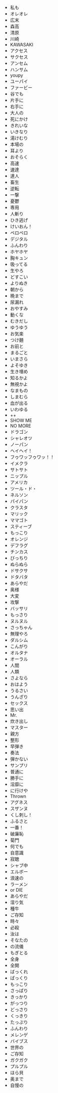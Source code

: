 * 私も
* オレオレ
* 広末
* 森高
* 清原
* 川崎
* KAWASAKI
* アクセス
* サクセス
* アンセム
* ハンサム
* youpy
* ユーパイ
* ファービー
* 谷でも
* 片手に
* 右手に
* 大人の
* 死にかけ
* きれいな
* いきなり
* 湯けむり
* 本場の
* 耳より
* おそらく
* 高速
* 速達
* 達人
* 畜生
* 逆転
* 一撃
* 憂鬱
* 専用
* 人斬り
* ひき逃げ
* けいおん！
* ペロペロ
* デジタル
* ふんわり
* ホヤホヤ
* 胸キュン
* 吸ってる
* 生やろ
* どすこい
* よりぬき
* 朝から
* 晩まで
* 尿漏れ
* おやすみ
* 動くな
* むきだし
* ゆうゆう
* お気楽
* つけ麺
* お前と
* まるごと
* いまさら
* よそゆき
* 生き埋め
* 知るかよ
* 無視かよ
* なまもの
* しまむら
* 血が出る
* いわゆる
* ++
* SHOW ME
* NO MORE
* ドラゴン
* シャレオツ
* ノーパン
* ヘイヘイ！
* フゥワッフゥワッ！！
* イメクラ
* サトサト
* ニップル
* アメリカ
* ツール・ド・
* ネルソン
* パイパン
* クラスタ
* マリック
* ママゴト
* スティーブ
* もっこり
* オレンジ
* デフラグ
* チンカス
* びっちり
* ぬらぬら
* ドサクサ
* ドタバタ
* あらやだ
* 奥様
* 大変
* 攻撃
* バッサリ
* もっさり
* ヌルヌル
* さっちゃん
* 無理やろ
* ダルシム
* こんがり
* オルタナ
* オーラル
* 人間
* 人類
* さよなら
* おはよう
* うるさい
* うんざり
* セックス
* 思い出
* Mr.
* 炊き出し
* マスター
* 親方
* 整形
* 早弾き
* 奏法
* 弾かない
* サンプリ
* 普通に
* 勝手に
* 淫靡に
* に行けや
* Thrown
* アグネス
* スザンヌ
* くし刺し！
* ふるさと
* 一番！
* 破廉恥
* 菊門
* 何でも
* 自意識
* 寂聴
* シャブ中
* エルボー
* 浪速の
* ラーメン
*  or DIE
* あらやだ
* 湿り気
* 種牛
* ご存知
* 時々
* 必殺
* 汝は
* そなたの
* の流儀
* もぎとる
* 全身
* 全開
* ばっくれ
* ぱっくり
* もっこり
* さっぱり
* きっかり
* がっつり
* どっさり
* くっきり
* たっぷり
* ふんわり
* メレンゲ
* バイブス
* 世界の
* ご存知
* ガクガク
* プルプル
* ほら貝
* 奥まで
* 自慢の

